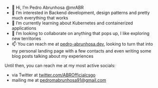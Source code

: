 - 👋 Hi, I’m Pedro Abrunhosa @mrABR
- 👀 I’m interested in Backend development, design patterns and pretty much everything that works 
- 🌱 I’m currently learning about Kubernetes and containerized applications
- 💞️ I’m looking to collaborate on anything that pops up, I like exploring new territories
- 📫 You can reach me at [pedro-abrunhosa.dev](pedro-abrunhosa.dev), looking to turn that into my personal landing page with a few contacts and even writing some blog posts talking about my experiences 

Until then, you can reach me at my most active socials:
- via Twitter at [twitter.com/ABROfficialcsgo](https://twitter.com/ABROfficialcsgo) 
- mailing me at [pedromabrunhosa91@gmail.com](mailto:pedromabrunhosa91@gmail.com)

<!---
mrABR/mrABR is a ✨ special ✨ repository because its `README.md` (this file) appears on your GitHub profile.
You can click the Preview link to take a look at your changes.
--->
